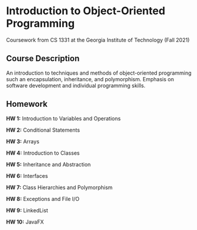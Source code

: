# Introduction to Object-Oriented Programming
Coursework from CS 1331 at the Georgia Institute of Technology (Fall 2021)

## Course Description
An introduction to techniques and methods of object-oriented programming such an encapsulation, inheritance, and polymorphism. Emphasis on software development and individual programming skills.

## Homework
**HW 1:** Introduction to Variables and Operations

**HW 2:** Conditional Statements

**HW 3:** Arrays

**HW 4:** Introduction to Classes

**HW 5:** Inheritance and Abstraction

**HW 6:** Interfaces

**HW 7:** Class Hierarchies and Polymorphism

**HW 8:** Exceptions and File I/O

**HW 9:** LinkedList

**HW 10:** JavaFX
